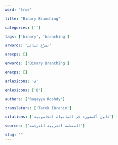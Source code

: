 ```yaml
---
word: "true"

title: "Binary Branching"

categories: ['']

tags: ['binary', 'branching']

arwords: 'تفرّع ثنائي'

arexps: []

enwords: ['Binary Branching']

enexps: []

arlexicons: 'ف'

enlexicons: ['B']

authors: ['Ruqayya Roshdy']

translators: ['Tarek Ibrahim']

citations: ['دليل أكسفورد في السانيات الحاسوبية']

sources: ['المنظمة العربية للترجمة']

slug: ""
---
```

